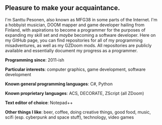 ## Pleasure to make your acquaintance.

I'm Santtu Pesonen, also known as MFG38 in some parts of the Internet. I'm a hobbyist musician, DOOM mapper and game developer hailing from Finland, with aspirations to become a programmer for the purposes of expanding my skill set and *maybe* becoming a software developer. Here on my GitHub page, you can find repositories for all of my programming misadventures, as well as my GZDoom mods. All repositories are publicly available and essentially document my progress as a programmer.

**Programming since**: 2011-ish

**Particular interests**: computer graphics, game development, software development

**Known general programming languages**: C#, Python

**Known proprietary languages**: ACS, DECORATE, ZScript (all ZDoom)

**Text editor of choice**: Notepad++

**Other things I like**: beer, coffee, doing creative things, good food, music, scifi (esp. cyberpunk and space stuff), technology, video games
